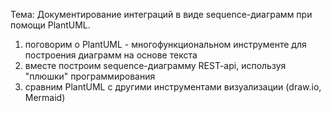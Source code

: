 Тема: Документирование интеграций в виде sequence-диаграмм при помощи PlantUML.
1. поговорим о PlantUML - многофункциональном инструменте для построения диаграмм на основе текста
2. вместе построим sequence-диаграмму REST-api, используя "плюшки" программирования
3. сравним PlantUML с другими инструментами визуализации (draw.io, Mermaid)